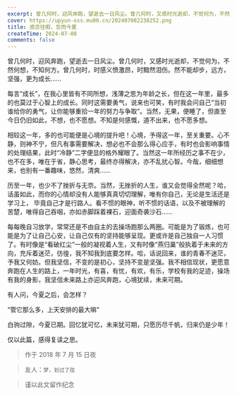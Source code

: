 ```yaml
---
excerpt: 曾几何时，迎风奔跑，望逝去一日风尘。曾几何时，又感时光逝却，不觉何为，不然何想，不知何方。曾几何时，时感义愤激昂，时黯然泪伤。然不能却步，远方，坚强，更为成长……
cover: https://upyun-oss.mu00.cn/202407082238252.png
title: 感念往暇，忽而今夏
createTime: 2024-07-08
comments: false
---
```


曾几何时，迎风奔跑，望逝去一日风尘。曾几何时，又感时光逝却，不觉何为，不然何想，不知何方。曾几何时，时感义愤激昂，时黯然泪伤。然不能却步，远方，坚强，更为成长……

每言“成长”，在我心里皆有不同所想，浅薄之思为年龄之长，但在这一年里，最多的也莫过于心智上的成长。同时这需要勇气，说来也可笑，有时我会问自己“当初谁给你的勇气，让你能够重拾一年的努力与争取”。当然，无果，便睡了，但直至今日仍旧如此，不想，也不愿想。不知是何感慨，道不出来，也不愿多想。

相较这一年，多的也可能便是心境的提升吧！心境，予得这一年，至关重要。心不静，则神不宁，但凡有事需要解决，想必也不会那么得心应手，有时也会影响事情的处理结果，此时“冷静”二字便显的格外耀眼了。当然这一年所经历之事不在少，也不在多，唯在于省，静心思考，最终亦得解决，亦不乱扰心智。今哉，细细想来，也别有一番趣味，悠然，清爽……

历至一年，也少不了挫折与无奈。当然，无挫折的人生，谁又会觉得全然呢？哈，话虽如此，而你的心情却没有人能够真真切切理解，唯有你自己，无论是生活还是学习上， 毕竟自己才是行路人。看不惯的眼神，听不惯的话语，以及不被理解的苦楚，唯得自己吞咽，亦如赤脚踩着裸石，迎面奇袭沙石……

每每晚自习放学，常常还是不由自主的去操场跑那么两圈。可能是为了锻炼，也可能是为了让自己心安，让自己仅有的坚持能够呈现。更或许是自己独自一人习惯了。有时像是“看破红尘”一般的凝视着人生，又有时像“燕归巢”般执着于未来的方向，充斥着迷茫，彷徨，我不知我到底要怎样。哈，话说回来，谁的青春不迷茫，予我又何妨。但我坚信，不变的是初心，坚持不变是坚强。我不相信现状，更愿意奔跑在人生的路上，一年时光，有喜，有忧，有欢，有乐，学校有我的足迹，操场有我的身影，我坚信未来路上亦迎风奔跑，心境犹续，未来可期。

有人问，今夏之后，会怎样？

“管它那么多，上天安排的最大嘛”

白驹过隙，今夏已期。回忆犹可忆，未来犹可期，只愿历尽千帆，归来仍是少年！

仅以此篇，感得复读之思。

> 作于 2018 年 7 月 15 日夜

> 友人：`梦，划过了弦`

> 谨以此文留作纪念
